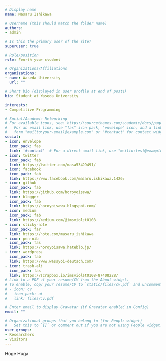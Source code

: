 ```yaml
---
# Display name
name: Masaru Ishikawa

# Username (this should match the folder name)
authors:
- admin

# Is this the primary user of the site?
superuser: true

# Role/position
role: Fourth year student

# Organizations/Affiliations
organizations:
- name: Waseda University
  url: ""

# Short bio (displayed in user profile at end of posts)
bio: Student at Waseda University

interests:
- Competitive Programming

# Social/Academic Networking
# For available icons, see: https://sourcethemes.com/academic/docs/page-builder/#icons
#   For an email link, use "fas" icon pack, "envelope" icon, and a link in the
#   form "mailto:your-email@example.com" or "#contact" for contact widget.
social:
- icon: envelope
  icon_pack: fas
  link: '#contact'  # For a direct email link, use "mailto:test@example.org".
- icon: twitter
  icon_pack: fab
  link: https://twitter.com/masa53499491/
- icon: facebook
  icon_pack: fab
  link: https://www.facebook.com/masaru.ishikawa.1426/
- icon: github
  icon_pack: fab
  link: https://github.com/horoyoisawa/
- icon: blogger
  icon_pack: fab
  link: https://horoyoisawa.blogspot.com/
- icon: medium
  icon_pack: fab
  link: https://medium.com/@imsviolet0108
- icon: sticky-note
  icon_pack: far
  link: https://note.com/masaru_ishikawa
- icon: pen-nib
  icon_pack: fas
  link: https://horoyoisawa.hateblo.jp/
- icon: wordpress
  icon_pack: fab
  link: https://www.wassyoi-deutsch.com/
- icon: trash-alt
  icon_pack: fas
  link: https://scrapbox.io/imsviolet0108-87408228/
# Link to a PDF of your resume/CV from the About widget.
# To enable, copy your resume/CV to `static/files/cv.pdf` and uncomment the lines below.
# - icon: cv
#   icon_pack: ai
#   link: files/cv.pdf

# Enter email to display Gravatar (if Gravatar enabled in Config)
email: ""

# Organizational groups that you belong to (for People widget)
#   Set this to `[]` or comment out if you are not using People widget.
user_groups:
- Researchers
- Visitors
---
```


Hoge Huga
